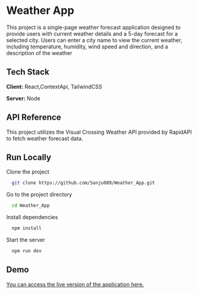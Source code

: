 
# Weather App

This project is a single-page weather forecast application designed to provide users with current weather details and a 5-day forecast for a selected city. Users can enter a city name to view the current weather, including temperature, humidity, wind speed and direction, and a description of the weather


## Tech Stack

**Client:** React,ContextApi, TailwindCSS

**Server:** Node


## API Reference

This project utilizes the Visual Crossing Weather API provided by RapidAPI to fetch weather forecast data.



## Run Locally

Clone the project

```bash
  git clone https://github.com/Sanju089/Weather_App.git
```

Go to the project directory

```bash
  cd Weather_App
```

Install dependencies

```bash
  npm install
```

Start the server

```bash
  npm run dev
```

## Demo

[You can access the live version of the application here.]("https://sanju089.github.io/Weather_App/")